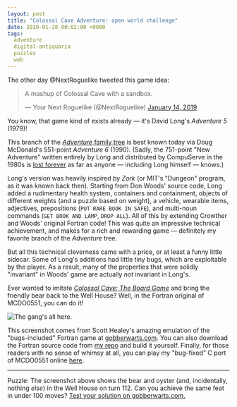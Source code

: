 ```yaml
---
layout: post
title: "Colossal Cave Adventure: open world challenge"
date: 2019-01-28 00:02:00 +0000
tags:
  adventure
  digital-antiquaria
  puzzles
  web
---
```


The other day @NextRoguelike tweeted this game idea:

<blockquote class="twitter-tweet" data-lang="en"><p lang="en" dir="ltr">A mashup
of Colossal Cave with a sandbox.</p>&mdash; Your Next Roguelike (@NextRoguelike)
<a href="https://twitter.com/NextRoguelike/status/1084791562515726336">January 14, 2019</a>
</blockquote> <script async src="https://platform.twitter.com/widgets.js" charset="utf-8"></script>

You know, that game kind of exists already — it's David Long's _Adventure 5_ (1979)!

This branch of the [_Adventure_ family tree](http://advent.jenandcal.familyds.org)
is best known today via Doug McDonald's 551-point _Adventure 6_ (1990). (Sadly, the 751-point
"New Adventure" written entirely by Long and distributed by CompuServe in the 1980s is
[lost forever](http://www.club.cc.cmu.edu/~ajo/in-search-of-LONG0751/readme.html) as far as anyone
— including Long himself — knows.)

Long's version was heavily inspired by _Zork_ (or MIT's "Dungeon" program, as it was known back then).
Starting from Don Woods' source code, Long added a rudimentary health system, containers and
containment, objects of different weights (and a puzzle based on weight), a vehicle, wearable items,
adjectives, prepositions (`PUT RARE BOOK IN SAFE`), and multi-noun commands (`GET BOOK AND LAMP`,
`DROP ALL`). All of this by extending Crowther and Woods' original Fortran code! This was quite an
impressive technical achievement, and makes for a rich and rewarding game —
definitely my favorite branch of the _Adventure_ tree.

But all this technical cleverness came with a price, or at least a funny little sidecar. Some of
Long's additions had little tiny bugs, which are exploitable by the player. As a result, many of
the properties that were solidly "invariant" in Woods' game are actually _not_ invariant in Long's.

Ever wanted to imitate [_Colossal Cave: The Board Game_](https://amzn.to/2CTdYx5)
and bring the friendly bear back to the Well House? Well, in the Fortran original of MCDO0551,
you can do it!

![The gang's all here.](/blog/images/2019-01-28-mcdo0551-sandbox-game.png)

This screenshot comes from Scott Healey's amazing emulation of the "bugs-included" Fortran game
at [gobberwarts.com](http://www.gobberwarts.com/index-551.html). You can also download the
Fortran source code from [my repo](https://github.com/Quuxplusone/Advent/tree/master/MCDO0551)
and build it yourself. Finally, for those readers with no sense of whimsy at all, you can play
my "bug-fixed" C port of MCDO0551 online [here](https://quuxplusone.github.io/Advent/play-551.html).

----

Puzzle: The screenshot above shows the bear and oyster (and, incidentally,
nothing _else_) in the Well House on turn 112. Can you achieve the same feat in under 100 moves?
[Test your solution on gobberwarts.com.](http://www.gobberwarts.com/index-551.html)
